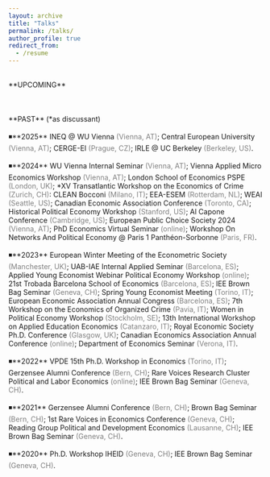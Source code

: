 ```yaml
---
layout: archive
title: "Talks"
permalink: /talks/
author_profile: true
redirect_from:
  - /resume
---
```

<!-- Google tag (gtag.js) -->
<script async src="https://www.googletagmanager.com/gtag/js?id=G-ER87WNKQCE"></script>
<script>
  window.dataLayer = window.dataLayer || [];
  function gtag(){dataLayer.push(arguments);}
  gtag('js', new Date());

  gtag('config', 'G-ER87WNKQCE');
</script>
<br />
**UPCOMING**  <br />
<br />
<br />
<br />
**PAST** (*as discussant) <br />
<br />
◾**2025** INEQ @ WU Vienna <span style="color:gray">(Vienna, AT)</span>; Central European University <span style="color:gray">(Vienna, AT)</span>; CERGE-EI <span style="color:gray">(Prague, CZ)</span>; IRLE @ UC Berkeley <span style="color:gray">(Berkeley, US)</span>. <br />
<br />
◾**2024** WU Vienna Internal Seminar <span style="color:gray">(Vienna, AT)</span>; Vienna Applied Micro Economics Workshop <span style="color:gray">(Vienna, AT)</span>; London School of Economics PSPE <span style="color:gray">(London, UK)</span>; *XV Transatlantic Workshop on the Economics of Crime <span style="color:gray">(Zurich, CH)</span>: CLEAN Bocconi <span style="color:gray">(Milano, IT)</span>; EEA-ESEM <span style="color:gray">(Rotterdam, NL)</span>; WEAI <span style="color:gray">(Seattle, US)</span>; Canadian Economic Association Conference <span style="color:gray">(Toronto, CA)</span>; Historical Political Economy Workshop <span style="color:gray">(Stanford, US)</span>; Al Capone Conference <span style="color:gray">(Cambridge, US)</span>; European Public Choice Society 2024 <span style="color:gray">(Vienna, AT)</span>; PhD Economics Virtual Seminar <span style="color:gray">(online)</span>; Workshop On Networks And Political Economy @ Paris 1 Panthéon-Sorbonne <span style="color:gray">(Paris, FR)</span>. <br />
<br />
◾**2023** European Winter Meeting of the Econometric Society <span style="color:gray">(Manchester, UK)</span>; UAB-IAE Internal Applied Seminar <span style="color:gray">(Barcelona, ES)</span>; Applied Young Economist Webinar Political Economy Workshop <span style="color:gray">(online)</span>; 21st Trobada Barcelona School of Economics <span style="color:gray">(Barcelona, ES)</span>; IEE Brown Bag Seminar <span style="color:gray">(Geneva, CH)</span>; Spring Young Economist Meeting <span style="color:gray">(Torino, IT)</span>; European Economic Association Annual Congress <span style="color:gray">(Barcelona, ES)</span>; 7th Workshop on the Economics of Organized Crime <span style="color:gray">(Pavia, IT)</span>; Women in Political Economy Workshop <span style="color:gray">(Stockholm, SE)</span>; 13th International Workshop on Applied Education Economics <span style="color:gray">(Catanzaro, IT)</span>; Royal Economic Society Ph.D. Conference <span style="color:gray">(Glasgow, UK)</span>; Canadian Economics Association Annual Conference <span style="color:gray">(online)</span>; Department of Economics Seminar <span style="color:gray">(Verona, IT)</span>. <br />
<br />
◾**2022** VPDE 15th Ph.D. Workshop in Economics <span style="color:gray">(Torino, IT)</span>; Gerzensee Alumni Conference <span style="color:gray">(Bern, CH)</span>; Rare Voices Research Cluster Political and Labor Economics <span style="color:gray">(online)</span>; IEE Brown Bag Seminar <span style="color:gray">(Geneva, CH)</span>. <br />
<br />
◾**2021** Gerzensee Alumni Conference <span style="color:gray">(Bern, CH)</span>; Brown Bag Seminar <span style="color:gray">(Bern, CH)</span>; 1st Rare Voices in Economics Conference <span style="color:gray">(Geneva, CH)</span>; Reading Group Political and Development Economics <span style="color:gray">(Lausanne, CH)</span>; IEE Brown Bag Seminar <span style="color:gray">(Geneva, CH)</span>. <br />
<br />
◾**2020** Ph.D. Workshop IHEID <span style="color:gray">(Geneva, CH)</span>; IEE Brown Bag Seminar <span style="color:gray">(Geneva, CH)</span>. <br />
<br />
